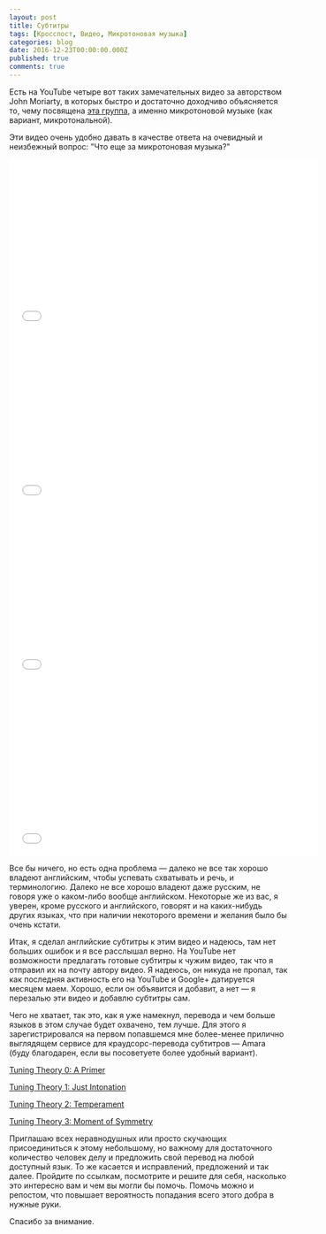 ```yaml
---
layout: post
title: Субтитры
tags: [Кросспост, Видео, Микротоновая музыка]
categories: blog
date: 2016-12-23T00:00:00.000Z
published: true
comments: true
---
```

Есть на YouTube четыре вот таких замечательных видео за авторством John Moriarty, в которых быстро и достаточно доходчиво объясняется то, чему посвящена [эта группа](https://vk.com/xenharmony), а именно микротоновой музыке (как вариант, микротональной).

Эти видео очень удобно давать в качестве ответа на очевидный и неизбежный вопрос: "Что еще за микротоновая музыка?"

<iframe width="560" height="315" src="//www.youtube.com/embed/DB2aHGW45fY" frameborder="0"> </iframe>

<iframe width="560" height="315" src="//www.youtube.com/embed/S7YRYm-trAs" frameborder="0"> </iframe>

<iframe width="560" height="315" src="//www.youtube.com/embed/ZoAuVgndmbU" frameborder="0"> </iframe>

<iframe width="560" height="315" src="//www.youtube.com/embed/KwOdsHc4h7s" frameborder="0"> </iframe>

Все бы ничего, но есть одна проблема — далеко не все так хорошо владеют английским, чтобы успевать схватывать и речь, и терминологию. Далеко не все хорошо владеют даже русским, не говоря уже о каком-либо вообще английском.
Некоторые же из вас, я уверен, кроме русского и английского, говорят и на каких-нибудь других языках, что при наличии некоторого времени и желания было бы очень кстати.

Итак, я сделал английские субтитры к этим видео и надеюсь, там нет больших ошибок и я все расслышал верно. На YouTube нет возможности предлагать готовые субтитры к чужим видео, так что я отправил их на почту автору видео. Я надеюсь, он никуда не пропал, так как последняя активность его на YouTube и Google+ датируется месяцем маем.
Хорошо, если он объявится и добавит, а нет — я перезалью эти видео и добавлю субтитры сам.

Чего не хватает, так это, как я уже намекнул, перевода и чем больше языков в этом случае будет охвачено, тем лучше.
Для этого я зарегистрировался на первом попавшемся мне более-менее прилично выглядящем сервисе для краудсорс-перевода субтитров — Amara (буду благодарен, если вы посоветуете более удобный вариант).

[Tuning Theory 0: A Primer](http://amara.org/ru/videos/0CppfQ2mXIWx/info/tuning-theory-0-a-primer-microtonal-theory/)

[Tuning Theory 1: Just Intonation](http://amara.org/ru/videos/Bn7RXzYNr3sD/info/tuning-theory-1-just-intonation-microtonal-theory/)

[Tuning Theory 2: Temperament](http://amara.org/ru/videos/9TkbYhvWhbiT/info/tuning-theory-2-temperament-microtonal-theory/)

[Tuning Theory 3: Moment of Symmetry](http://amara.org/ru/videos/4vzi4ooqivR7/info/tuning-theory-3-moment-of-symmetry-microtonal-theory/)

Приглашаю всех неравнодушных или просто скучающих присоединиться к этому небольшому, но важному для достаточного количество человек делу и предложить свой перевод на любой доступный язык.
То же касается и исправлений, предложений и так далее. Пройдите по ссылкам, посмотрите и решите для себя, насколько это интересно вам и чем вы могли бы помочь.
Помочь можно и репостом, что повышает вероятность попадания всего этого добра в нужные руки.

Спасибо за внимание.
